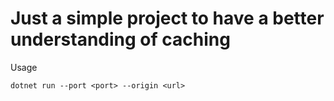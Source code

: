 # Just a simple project to have a better understanding of caching

Usage

```shell
dotnet run --port <port> --origin <url>
```
